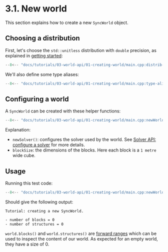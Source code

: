 # 3.1. New world

This section explains how to create a new `SyncWorld` object.

## Choosing a distribution

First, let's choose the `std::unitless` distribution with `double` precision, as explained in [getting started](../../01-getting-started/index.md):

```c++
--8<-- "docs/tutorials/03-world-api/01-creating-world/main.cpp:distrib-unitless"
```

We'll also define some type aliases:

```c++
--8<-- "docs/tutorials/03-world-api/01-creating-world/main.cpp:type-aliases"
```

## Configuring a world

A `SyncWorld` can be created with these helper functions:

```c++
--8<-- "docs/tutorials/03-world-api/01-creating-world/main.cpp:newWorld"
```

Explanation:

- `newSolver()`: configures the solver used by the world. See [Solver API: configure a solver](../../02-solver-api/index.md#configure-a-solver) for more details.
- `blockSize`: the dimensions of the blocks. Here each block is a `1 metre` wide cube.

## Usage

Running this test code:

```c++
--8<-- "docs/tutorials/03-world-api/01-creating-world/main.cpp:newWorld-usage"
```

Should give the following output:

```
Tutorial: creating a new SyncWorld.

- number of blocks = 0
- number of structures = 0
```

`world.blocks()` and `world.structures()` are [forward ranges](https://en.cppreference.com/w/cpp/ranges/forward_range) which can be used to inspect the content of our world. As expected for an empty world, they have a size of 0.

